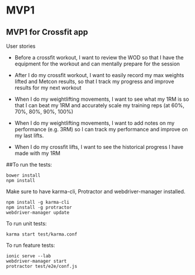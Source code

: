 # MVP1

## MVP1 for Crossfit app

User stories

* Before a crossfit workout, I want to review the WOD so that I have the equipment for the workout and can mentally prepare for the session

* After I do my crossfit workout, I want to easily record my max weights lifted and Metcon results, so that I track my progress and improve results for my next workout

* When I do my weightlifting movements, I want to see what my 1RM is so that I can beat my 1RM and accurately scale my training reps (at 60%, 70%, 80%, 90%, 100%) 

* When I do my weightlifting movements, I want to add notes on my performance (e.g. 3RM) so I can track my performance and improve on my last lifts.

* When I do my crossfit lifts, I want to see the historical progress I have made with my 1RM




##To run the tests:

```
bower install
npm install
```

Make sure to have karma-cli, Protractor and webdriver-manager installed.
```
npm install -g karma-cli
npm install -g protractor
webdriver-manager update
```

To run unit tests:
```
karma start test/karma.conf
```

To run feature tests:
```
ionic serve --lab
webdriver-manager start
protractor test/e2e/conf.js
```
